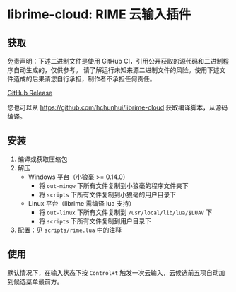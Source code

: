 # librime-cloud: RIME 云输入插件

## 获取
  免责声明：下述二进制文件是使用 GitHub CI，引用公开获取的源代码和二进制程序自动生成的，仅供参考。
  请了解运行未知来源二进制文件的风险。使用下述文件造成的后果请您自行承担，制作者不承担任何责任。

  [GitHub Release](https://github.com/hchunhui/librime-cloud/releases)

  您也可以从 https://github.com/hchunhui/librime-cloud 获取编译脚本，从源码编译。

## 安装
  1. 编译或获取压缩包
  2. 解压
     - Windows 平台（小狼毫 >= 0.14.0）
       - 将 `out-mingw` 下所有文件复制到小狼毫的程序文件夹下
       - 将 `scripts` 下所有文件复制到小狼毫的用户目录下
     - Linux 平台（librime 需编译 lua 支持）
       - 将 `out-linux` 下所有文件复制到 `/usr/local/lib/lua/$LUAV` 下
       - 将 `scripts` 下所有文件复制到用户目录下
  3. 配置：见 `scripts/rime.lua` 中的注释

## 使用
  默认情况下，在输入状态下按 `Control+t` 触发一次云输入，云候选前五项自动加到候选菜单最前方。

